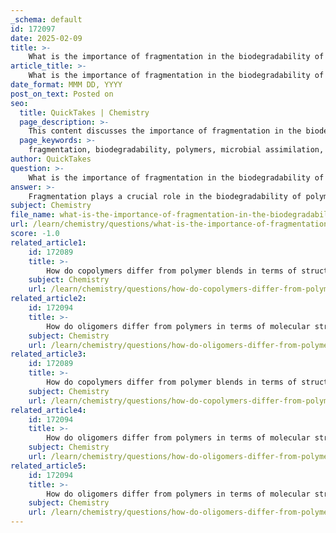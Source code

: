 ```yaml
---
_schema: default
id: 172097
date: 2025-02-09
title: >-
    What is the importance of fragmentation in the biodegradability of polymers?
article_title: >-
    What is the importance of fragmentation in the biodegradability of polymers?
date_format: MMM DD, YYYY
post_on_text: Posted on
seo:
  title: QuickTakes | Chemistry
  page_description: >-
    This content discusses the importance of fragmentation in the biodegradability of polymers, explaining how it increases microbial access, facilitates biodegradation processes, and reduces environmental impact.
  page_keywords: >-
    fragmentation, biodegradability, polymers, microbial assimilation, surface area, environmental impact, ASTM 6400 certification, carbon dioxide, biodegradation process
author: QuickTakes
question: >-
    What is the importance of fragmentation in the biodegradability of polymers?
answer: >-
    Fragmentation plays a crucial role in the biodegradability of polymers. It refers to the initial breakdown of larger polymer structures into smaller, microscopic fragments. This process is significant for several reasons:\n\n1. **Increased Surface Area**: Fragmentation increases the surface area of the polymer material, making it more accessible to microbial organisms. Microbes require a certain surface area to effectively colonize and metabolize the material. Smaller fragments provide more surface area for microbial action.\n\n2. **Microbial Assimilation**: Once the polymer has fragmented, the resulting smaller pieces can be more easily assimilated by microorganisms. These microbes can then utilize the fragments as a source of food, leading to the conversion of the polymer into simpler compounds, primarily carbon dioxide and water, through the process of biodegradation.\n\n3. **Facilitating Biodegradation**: The fragmentation process is often a prerequisite for biodegradation. Without fragmentation, larger polymer pieces may persist in the environment for extended periods, contributing to pollution. The ASTM 6400 certification standard, for instance, requires that 90% of the carbon in biodegradable materials be converted to CO2 within six months, highlighting the importance of effective fragmentation in achieving this goal.\n\n4. **Environmental Impact**: Effective fragmentation and subsequent biodegradation reduce the environmental impact of polymer waste. By breaking down into smaller, manageable pieces, polymers can be integrated into natural ecosystems more efficiently, minimizing their harmful effects.\n\nIn summary, fragmentation is a vital step in the biodegradation process of polymers, as it enhances microbial access and assimilation, ultimately leading to the breakdown of polymer materials into environmentally benign substances.
subject: Chemistry
file_name: what-is-the-importance-of-fragmentation-in-the-biodegradability-of-polymers.md
url: /learn/chemistry/questions/what-is-the-importance-of-fragmentation-in-the-biodegradability-of-polymers
score: -1.0
related_article1:
    id: 172089
    title: >-
        How do copolymers differ from polymer blends in terms of structure and properties?
    subject: Chemistry
    url: /learn/chemistry/questions/how-do-copolymers-differ-from-polymer-blends-in-terms-of-structure-and-properties
related_article2:
    id: 172094
    title: >-
        How do oligomers differ from polymers in terms of molecular structure and properties?
    subject: Chemistry
    url: /learn/chemistry/questions/how-do-oligomers-differ-from-polymers-in-terms-of-molecular-structure-and-properties
related_article3:
    id: 172089
    title: >-
        How do copolymers differ from polymer blends in terms of structure and properties?
    subject: Chemistry
    url: /learn/chemistry/questions/how-do-copolymers-differ-from-polymer-blends-in-terms-of-structure-and-properties
related_article4:
    id: 172094
    title: >-
        How do oligomers differ from polymers in terms of molecular structure and properties?
    subject: Chemistry
    url: /learn/chemistry/questions/how-do-oligomers-differ-from-polymers-in-terms-of-molecular-structure-and-properties
related_article5:
    id: 172094
    title: >-
        How do oligomers differ from polymers in terms of molecular structure and properties?
    subject: Chemistry
    url: /learn/chemistry/questions/how-do-oligomers-differ-from-polymers-in-terms-of-molecular-structure-and-properties
---
```


&nbsp;